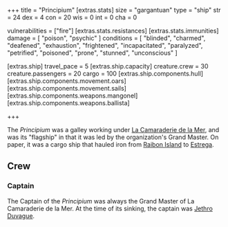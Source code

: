 +++
title = "Principium"
[extras.stats]
size = "gargantuan"
type = "ship"
str = 24
dex = 4
con = 20
wis = 0
int = 0
cha = 0

vulnerabilities = ["fire"]
[extras.stats.resistances]
[extras.stats.immunities]
damage = [ 
  "poison", 
  "psychic" 
]
conditions = [ 
  "blinded",
  "charmed",
  "deafened",
  "exhaustion",
  "frightened",
  "incapacitated",
  "paralyzed",
  "petrified",
  "poisoned",
  "prone",
  "stunned",
  "unconscious" 
]

[extras.ship]
travel_pace = 5
[extras.ship.capacity]
creature.crew = 30
creature.passengers = 20
cargo = 100
[extras.ship.components.hull]
[extras.ship.components.movement.oars]
[extras.ship.components.movement.sails]
[extras.ship.components.weapons.mangonel]
[extras.ship.components.weapons.ballista]

+++

The _Principium_ was a galley working under
[La Camaraderie de la Mer](@/location/la-camaraderie.md), and was its "flagship"
in that it was led by the organization's Grand Master. On paper, it was a cargo
ship that hauled iron from [Raibon Island](@/locations/raibon-island.md) to
[Estrega](@/locations/estrega.md).

## Crew

### Captain

The Captain of the _Principium_ was always the Grand Master of La Camaraderie
de la Mer. At the time of its sinking, the captain was
[Jethro Duvague](@/characters/jethro-duvague.md).
